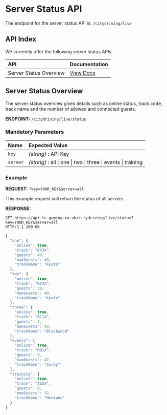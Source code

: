 # Server Status API

The endpoint for the server status API is: `/citydriving/live`

## API Index

We currently offer the following server status APIs:

| API | Documentation |
| :--- | :--- |
| Server Status Overview | [View Docs](server-status-api.md#server-status-overview) |

## Server Status Overview

The server status overview gives details such as online status, track code, track name and the number of allowed and connected guests.

**ENDPOINT:** `/citydriving/live/status`

### Mandatory Parameters

| Name | Expected Value |
| :--- | :--- |
| `key` | _{string}_ : API Key |
| `server` | _{string}_ : all \| one \| two \| three \| events \| training |

### Example

**REQUEST:** `?key=YOUR_KEY&server=all`

This example request will return the status of all servers.

**RESPONSE:**

```text
GET https://api.tc-gaming.co.uk/citydriving/live/status?key=YOUR_KEY&server=all
HTTP/1.1 200 OK
```

```javascript
{
  "one": {
    "online": true,
    "track": "KY3X",
    "guests": 40,
    "maxGuests": 40,
    "trackName": "Kyoto"
  },
  "two": {
    "online": true,
    "track": "KY3X",
    "guests": 38,
    "maxGuests": 40,
    "trackName": "Kyoto"
  },
  "three": {
    "online": true,
    "track": "BL1X",
    "guests": 7,
    "maxGuests": 40,
    "trackName": "Blackwood"
  },
  "events": {
    "online": true,
    "track": "RO1X",
    "guests": 0,
    "maxGuests": 47,
    "trackName": "Corby"
  },
  "training": {
    "online": true,
    "track": "AS5X",
    "guests": 0,
    "maxGuests": 32,
    "trackName": "Montana"
  }
}
```

